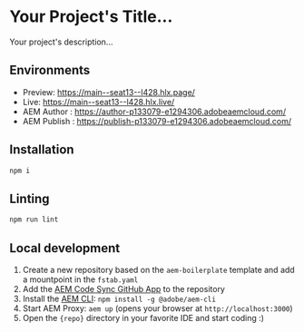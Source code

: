 # Your Project's Title...
Your project's description...

## Environments
- Preview: https://main--seat13--l428.hlx.page/
- Live: https://main--seat13--l428.hlx.live/
- AEM Author : https://author-p133079-e1294306.adobeaemcloud.com/
- AEM Publish : https://publish-p133079-e1294306.adobeaemcloud.com/

## Installation

```sh
npm i
```

## Linting

```sh
npm run lint
```

## Local development

1. Create a new repository based on the `aem-boilerplate` template and add a mountpoint in the `fstab.yaml`
1. Add the [AEM Code Sync GitHub App](https://github.com/apps/aem-code-sync) to the repository
1. Install the [AEM CLI](https://github.com/adobe/helix-cli): `npm install -g @adobe/aem-cli`
1. Start AEM Proxy: `aem up` (opens your browser at `http://localhost:3000`)
1. Open the `{repo}` directory in your favorite IDE and start coding :)
